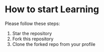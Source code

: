 # How to start Learning 

Please follow these steps:

1. Star the repository
2. Fork this repository
3. Clone the forked repo from your profile